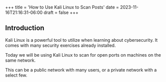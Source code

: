 +++
title = 'How to Use Kali Linux to Scan Posts'
date = 2023-11-16T21:16:31-06:00
draft = false
+++

## Introduction 

Kali Linux is a powerful tool to utilize when learning about cybersecurity. It comes with many security exercises already installed. 


Today we will be using Kali Linux to scan for open ports on machines on the same network. 

This can be a public network with many users, or a private network with a select few.
